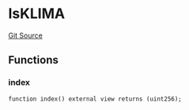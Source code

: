 # IsKLIMA
[Git Source](https://github.com/KlimaDAO/klimadao-solidity/blob/29fd912e7e35bfd36ad9c6e57c2a312d3aed3640/src/protocol/tokens/regular/wsKLIMA.sol)


## Functions
### index


```solidity
function index() external view returns (uint256);
```

